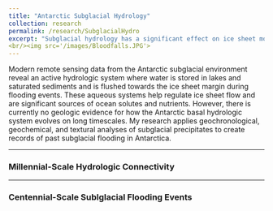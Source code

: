 ```yaml
---
title: "Antarctic Subglacial Hydrology"
collection: research
permalink: /research/SubglacialHydro
excerpt: "Subglacial hydrology has a significant effect on ice sheet motion. Yet, the interaction between ice sheet dynamics and long-term changes in the subglacial hydrologic system beneath major ice sheets are virtually unconstrained. In my research, I leverage the subglacial precipitate record to reconstruct the timescales and triggering mechanisms of floods beneath the Antarctic Ice Sheet."
<br/><img src='/images/Bloodfalls.JPG'>
---
```

Modern remote sensing data from the Antarctic subglacial environment reveal an active hydrologic system where water is stored in lakes and saturated sediments and is flushed towards the ice sheet margin during flooding events. These aqueous systems help regulate ice sheet flow and are significant sources of ocean solutes and nutrients. However, there is currently no geologic evidence for how the Antarctic basal hydrologic system evolves on long timescales. My research applies geochronological, geochemical, and textural analyses of subglacial precipitates to create records of past subglacial flooding in Antarctica.

---
### Millennial-Scale Hydrologic Connectivity

---
### Centennial-Scale Sublglacial Flooding Events
